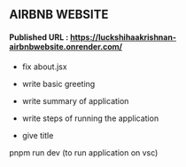 ## AIRBNB WEBSITE

#### Published URL : https://luckshihaakrishnan-airbnbwebsite.onrender.com/



- fix about.jsx
- write basic greeting

- write summary of application

- write steps of running the application

- give title


pnpm run dev   (to run application on vsc)
